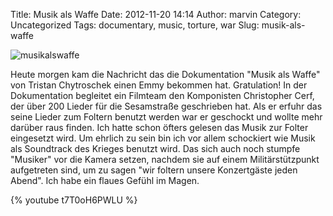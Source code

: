 Title: Musik als Waffe
Date: 2012-11-20 14:14
Author: marvin
Category: Uncategorized
Tags: documentary, music, torture, war
Slug: musik-als-waffe

![musikalswaffe]({static}/images/musikalswaffe.jpg)

Heute morgen kam die Nachricht das die Dokumentation "Musik als Waffe"
von Tristan Chytroschek einen Emmy bekommen hat. Gratulation! In der
Dokumentation begleitet ein Filmteam den Komponisten Christopher Cerf,
der über 200 Lieder für die Sesamstraße geschrieben hat. Als er erfuhr
das seine Lieder zum Foltern benutzt werden war er geschockt und wollte
mehr darüber raus finden. Ich hatte schon öfters gelesen das Musik zur
Folter eingesetzt wird. Um ehrlich zu sein bin ich vor allem schockiert
wie Musik als Soundtrack des Krieges benutzt wird. Das sich auch noch
stumpfe "Musiker" vor die Kamera setzen, nachdem sie auf einem
Militärstützpunkt aufgetreten sind, um zu sagen "wir foltern unsere
Konzertgäste jeden Abend". Ich habe ein flaues Gefühl im Magen.

{% youtube t7T0oH6PWLU %}

